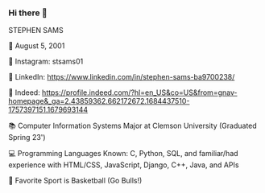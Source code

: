 ### Hi there 👋

STEPHEN SAMS

🎉 August 5, 2001

🤳 Instagram: stsams01

👔 LinkedIn: https://www.linkedin.com/in/stephen-sams-ba9700238/

👔 Indeed: https://profile.indeed.com/?hl=en_US&co=US&from=gnav-homepage&_ga=2.43859362.662172672.1684437510-1757397151.1679693144

📚 Computer Information Systems Major at Clemson University (Graduated Spring 23')

💻 Programming Languages Known: C, Python, SQL, and familiar/had experience with HTML/CSS, JavaScript, Django, C++, Java, and APIs

🏀 Favorite Sport is Basketball (Go Bulls!)
